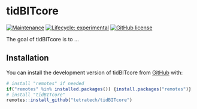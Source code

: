 
<!-- README.md is generated from README.Rmd. Please edit that file -->

# tidBITcore

<!-- badges: start -->

[![Maintenance](https://img.shields.io/badge/Maintained%3F-yes-green.svg)](https://GitHub.com/tetratech/tidBITcore/graphs/commit-activity)
[![Lifecycle:
experimental](https://img.shields.io/badge/lifecycle-experimental-orange.svg)](https://lifecycle.r-lib.org/articles/stages.html#experimental)
[![GitHub
license](https://img.shields.io/github/license/tetratech/tidBITcore.svg)](https://github.com/tetratech/tidBITcore/blob/master/LICENSE)
<!-- badges: end -->

The goal of tidBITcore is to …

## Installation

You can install the development version of tidBITcore from
[GitHub](https://github.com/) with:

``` r
# install "remotes" if needed
if("remotes" %in% installed.packages()) {install.packages("remotes")}
# install "tidBITcore"
remotes::install_github("tetratech/tidBITcore")
```
